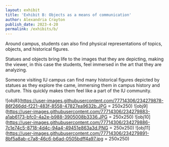 ```yaml
---
layout: exhibit
title: 'Exhibit B: Objects as a means of communication'
author: Alexandria Crayton
publish_date: 2023-4-20
permalink: /exhibits/b/
---
```


Around campus, students can also find physical representations of topics, objects, and historical figures.  

Statues and objects bring life to the images that they are depicting, making the viewer, in this case the students, feel immersed in the art that they are analyzing.

Someone visiting IU campus can find many historical figures depicted by statues as they explore the came, immersing them in campus history and culture. This quickly makes them feel like a part of the IU community.

![obj8](https://user-images.githubusercontent.com/77714306/234279878-86f266dd-f221-483f-8558-47827ea9632b.JPG = 250x250)
![obj9](https://user-images.githubusercontent.com/77714306/234279883-a1ab6173-bfc0-4a2e-b988-3905008b3336.JPG = 250x250)
![obj10](https://user-images.githubusercontent.com/77714306/234279886-7c1e74c5-8718-4d4c-94a4-49451e863a3d.PNG = 250x250)
![obj11](https://user-images.githubusercontent.com/77714306/234279891-8bf5a8ab-c7a8-46c6-b6ad-0505bdff4a97.jpg = 250x250)
